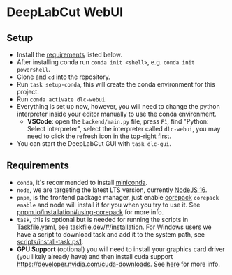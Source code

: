 # DeepLabCut WebUI

## Setup

- Install the [requirements](#requirements) listed below.
- After installing conda run `conda init <shell>`, e.g. `conda init powershell`.
- Clone and `cd` into the repository.
- Run `task setup-conda`, this will create the conda environment for this project.
- Run `conda activate dlc-webui`.
- Everything is set up now, however, you will need to change the python interpreter inside your editor manually to use the conda environment.
  - **VSCode**: open the `backend/main.py` file, press `F1`, find "Python: Select interpreter", select the interpreter called `dlc-webui`, you may need to click the refresh icon in the top-right first.
- You can start the DeepLabCut GUI with `task dlc-gui`.

## Requirements

- `conda`, it's recommended to install [miniconda](https://docs.conda.io/en/latest/miniconda.html).
- `node`, we are targeting the latest LTS version, currently [NodeJS 16](https://nodejs.org/en/download/).
- `pnpm`, is the frontend package manager, just enable [corepack](https://nodejs.org/api/corepack.html) `corepack enable` and node will install it for you when you try to use it. See [pnpm.io/installation#using-corepack](https://pnpm.io/installation#using-corepack) for more info.
- `task`, this is optional but is needed for running the scripts in [Taskfile.yaml](Taskfile.yaml), see [taskfile.dev/#/installation](https://taskfile.dev/#/installation). For Windows users we have a script to download task and add it to the system path, see [scripts/install-task.ps1](scripts/install-task.ps1).
- **GPU Support** (optional) you will need to install your graphics card driver (you likely already have) and then install cuda support https://developer.nvidia.com/cuda-downloads. See [here](https://github.com/DeepLabCut/DeepLabCut/blob/master/docs/installation.md#gpu-support) for more info.
